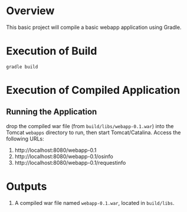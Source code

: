 # Overview
This basic project will compile a basic webapp application using Gradle.

# Execution of Build
```gradle build```

# Execution of Compiled Application
## Running the Application
drop the compiled war file (from ```build/libs/webapp-0.1.war```) into the Tomcat ```webapps``` directory to run, then start Tomcat/Catalina. Access the following URLs:

1. http://localhost:8080/webapp-0.1
2. http://localhost:8080/webapp-0.1/osinfo
3. http://localhost:8080/webapp-0.1/requestinfo

# Outputs
1. A compiled war file named ```webapp-0.1.war```, located in ```build/libs```.
